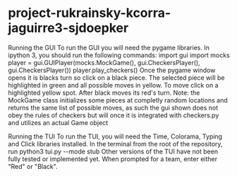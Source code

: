 # project-rukrainsky-kcorra-jaguirre3-sjdoepker

Running the GUI
To run the GUI you will need the pygame libraries. 
In ipython 3, you should run the following commands:
import gui
import mocks
player = gui.GUIPlayer(mocks.MockGame(), gui.CheckersPlayer(), gui.CheckersPlayer())
player.play_checkers()
Once the pygame window opens it is blacks turn so click on a black piece. The selected
piece will be highlighted in green and all possible moves in yellow. To move click
on a highlighted yellow spot. After black moves its red's turn.
Note: the MockGame class initializes some pieces at completly random locations and
returns the same list of possible moves, as such the gui shown does not obey the rules
of checkers but will once it is integrated with checkers.py and utilizes an actual
Game object

Running the TUI
To run the TUI, you will need the Time, Colorama, Typing and Click libraries installed.
In the terminal from the root of the repository, run python3 tui.py --mode stub
Other versions of the TUI have not been fully tested or implemented yet. When
prompted for a team, enter either "Red" or "Black".